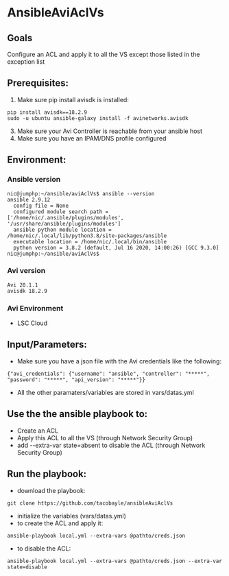 # AnsibleAviAclVs

## Goals
Configure an ACL and apply it to all the VS except those listed in the exception list

## Prerequisites:
1. Make sure pip install avisdk is installed:
```
pip install avisdk==18.2.9
sudo -u ubuntu ansible-galaxy install -f avinetworks.avisdk
```
3. Make sure your Avi Controller is reachable from your ansible host
4. Make sure you have an IPAM/DNS profile configured

## Environment:

### Ansible version

```
nic@jumphp:~/ansible/aviAclVs$ ansible --version
ansible 2.9.12
  config file = None
  configured module search path = ['/home/nic/.ansible/plugins/modules', '/usr/share/ansible/plugins/modules']
  ansible python module location = /home/nic/.local/lib/python3.8/site-packages/ansible
  executable location = /home/nic/.local/bin/ansible
  python version = 3.8.2 (default, Jul 16 2020, 14:00:26) [GCC 9.3.0]
nic@jumphp:~/ansible/aviAclVs$
```

### Avi version

```
Avi 20.1.1
avisdk 18.2.9
```

### Avi Environment
- LSC Cloud

## Input/Parameters:

- Make sure you have a json file with the Avi credentials like the following:
```
{"avi_credentials": {"username": "ansible", "controller": "*****", "password": "*****", "api_version": "*****"}}
```

- All the other paramaters/variables are stored in vars/datas.yml



## Use the the ansible playbook to:
- Create an ACL
- Apply this ACL to all the VS (through Network Security Group)
- add --extra-var state=absent to disable the ACL (through Network Security Group)

## Run the playbook:
- download the playbook:
```
git clone https://github.com/tacobayle/ansibleAviAclVs
```
- initialize the variables (vars/datas.yml)
- to create the ACL and apply it:
```
ansible-playbook local.yml --extra-vars @pathto/creds.json
```
- to disable the ACL:
```
ansible-playbook local.yml --extra-vars @pathto/creds.json --extra-var state=disable
```

